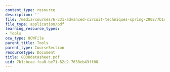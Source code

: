 ```yaml
---
content_type: resource
description: ''
file: /media/courses/6-331-advanced-circuit-techniques-spring-2002/7b1cbcaefca0be7162c27638eb43ff08_8038datasheet.pdf
file_type: application/pdf
learning_resource_types:
- Tools
ocw_type: OCWFile
parent_title: Tools
parent_type: CourseSection
resourcetype: Document
title: 8038datasheet.pdf
uid: 7b1cbcae-fca0-be71-62c2-7638eb43ff08
---
```

